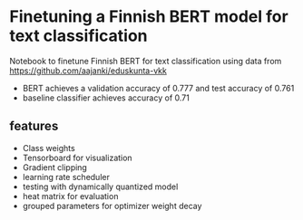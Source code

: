 # Finetuning a Finnish BERT model for text classification
Notebook to finetune Finnish BERT for text classification using data from https://github.com/aajanki/eduskunta-vkk

- BERT achieves a validation accuracy of 0.777 and test accuracy of 0.761
- baseline classifier achieves accuracy of 0.71


## features
- Class weights
- Tensorboard for visualization
- Gradient clipping
- learning rate scheduler
- testing with dynamically quantized model
- heat matrix for evaluation
- grouped parameters for optimizer weight decay